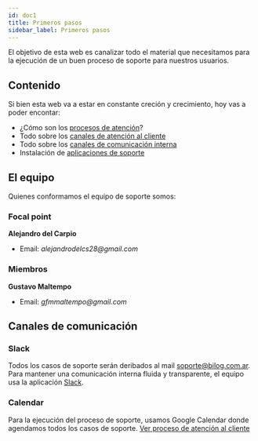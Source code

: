 ```yaml
---
id: doc1
title: Primeros pasos
sidebar_label: Primeros pasos
---
```


El objetivo de esta web es canalizar todo el material que necesitamos para la ejecución de un buen proceso de soporte para nuestros usuarios.

## Contenido

Si bien esta web va a estar en constante creción y crecimiento, hoy vas a poder encontar:

- ¿Cómo son los [procesos de atención](doc2.md)?
- Todo sobre los [canales de atención al cliente](doc3.md)
- Todo sobre los [canales de comunicación interna](doc4.md)
- Instalación de [aplicaciones de soporte](doc3.md)

## El equipo

Quienes conformamos el equipo de soporte somos:

### Focal point

**Alejandro del Carpio**

- Email: _alejandrodelcs28@gmail.com_

### Miembros

**Gustavo Maltempo**

- Email: _gfmmaltempo@gmail.com_

## Canales de comunicación

### Slack

Todos los casos de soporte serán deribados al mail soporte@bilog.com.ar. Para mantener una comunicación interna fluida y transparente, el equipo usa la aplicación [Slack](doc2.md).

### Calendar

Para la ejecución del proceso de soporte, usamos Google Calendar donde agendamos todos los casos de soporte. [Ver proceso de atención al cliente](doc2.md)
